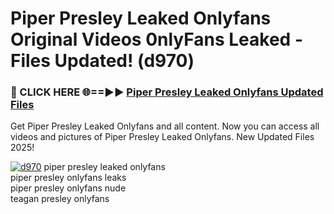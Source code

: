 # Piper Presley Leaked Onlyfans Original Videos 0nlyFans Leaked - Files Updated! (d970)

<h3>🔴 CLICK HERE 🌐==►► <a href="https://tinyurl.com/x26r9saj" rel="nofollow">Piper Presley Leaked Onlyfans Updated Files</a></h3>

Get Piper Presley Leaked Onlyfans and all content. Now you can access all videos and pictures of Piper Presley Leaked Onlyfans. New Updated Files 2025!

[![d970](https://i.imgur.com/LkgZPqh.gif)](https://tinyurl.com/x26r9saj)
piper presley leaked onlyfans<br>
piper presley onlyfans leaks<br>
piper presley onlyfans nude<br>
teagan presley onlyfans